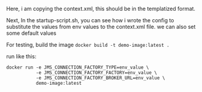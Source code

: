 Here, i am copying the context.xml, this should be in the templatized format.

Next, In the startup-script.sh, you can see how i wrote the config to substitute the values from env values to the context.xml file. we can also set some default values

For testing, build the image `docker build -t demo-image:latest . `

run like this: 
```
docker run -e JMS_CONNECTION_FACTORY_TYPE=env_value \
           -e JMS_CONNECTION_FACTORY_FACTORY=env_value \
           -e JMS_CONNECTION_FACTORY_BROKER_URL=env_value \
           demo-image:latest
```